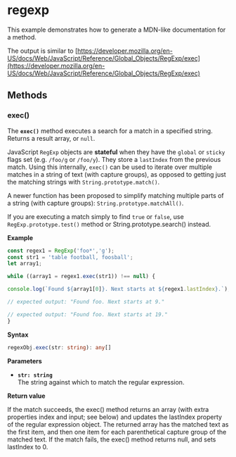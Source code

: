 # regexp

This example demonstrates how to generate a MDN-like documentation
for a method.

The output is similar to
[https://developer.mozilla.org/en-US/docs/Web/JavaScript/Reference/Global_Objects/RegExp/exec](https://developer.mozilla.org/en-US/docs/Web/JavaScript/Reference/Global_Objects/RegExp/exec)

## Methods

### exec()

The **`exec()`** method executes a search for a match in a specified
string. Returns a result array, or `null`.

JavaScript `RegExp` objects are **stateful** when they have the `global`
or `sticky` flags set (e.g. `/foo/g` or `/foo/y`). They store a
`lastIndex` from the previous match. Using this internally, `exec()` can
be used to iterate over multiple matches in a string of text (with
capture groups), as opposed to getting just the matching strings with
`String.prototype.match()`.

A newer function has been proposed to simplify matching multiple parts of a
string (with capture groups): `String.prototype.matchAll()`.

If you are executing a match simply to find `true` or `false`, use
`RegExp.prototype.test()` method or String.prototype.search() instead.

**Example**

```js
const regex1 = RegExp('foo*','g');
const str1 = 'table football, foosball';
let array1;

while ((array1 = regex1.exec(str1)) !== null) {

console.log(`Found ${array1[0]}. Next starts at ${regex1.lastIndex}.`);

// expected output: "Found foo. Next starts at 9."

// expected output: "Found foo. Next starts at 19."
}
```

**Syntax**

```typescript
regexObj.exec(str: string): any[]
```

**Parameters**

- **`str: string`**<br>
  The string against which to match the regular expression.

**Return value**

If the match succeeds, the exec() method returns an array (with extra properties
index and input; see below) and updates the lastIndex property of the regular
expression object. The returned array has the matched text as the first item,
and then one item for each parenthetical capture group of the matched text.
If the match fails, the exec() method returns null, and sets lastIndex to 0.

